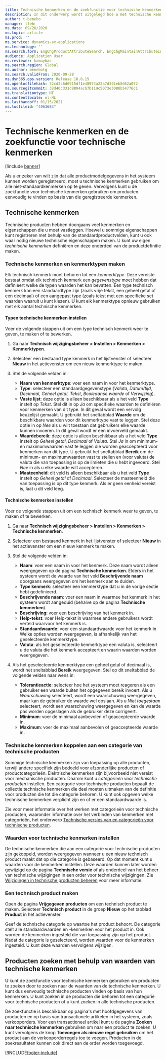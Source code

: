 ```yaml
---
title: Technische kenmerken en de zoekfunctie voor technische kenmerken
description: In dit onderwerp wordt uitgelegd hoe u met technische kenmerken alle niet-standaardkenmerken kunt opgeven om er zeker van te zijn dat alle productmodelgegevens in het systeem kunnen worden geregistreerd. Verder wordt uitgelegd hoe u de zoekfunctie voor technische kenmerken kunt gebruiken om producten eenvoudig te vinden op basis van die geregistreerde kenmerken.
author: t-benebo
manager: tfehr
ms.date: 09/28/2020
ms.topic: article
ms.prod: ''
ms.service: dynamics-ax-applications
ms.technology: ''
ms.search.form: EngChgProductAttributeSearch, EngChgMaintainAttributeInheritance, EngChgAttribute
audience: Application User
ms.reviewer: kamaybac
ms.search.region: Global
ms.author: benebotg
ms.search.validFrom: 2020-09-28
ms.dyn365.ops.version: Release 10.0.15
ms.openlocfilehash: 32cd2c6d0915df1e48973a22a7d391eb8d62a072
ms.sourcegitcommit: 38d40c331c8894acb7b119c5073e3088b54776c1
ms.translationtype: HT
ms.contentlocale: nl-NL
ms.lasthandoff: 01/15/2021
ms.locfileid: "4963683"
---
```

# <a name="engineering-attributes-and-engineering-attribute-search"></a>Technische kenmerken en de zoekfunctie voor technische kenmerken

[!include [banner](../includes/banner.md)]

Als u er zeker van wilt zijn dat alle productmodelgegevens in het systeem kunnen worden geregistreerd, moet u technische kenmerken gebruiken om alle niet-standaardkenmerken op te geven. Vervolgens kunt u de zoekfunctie voor technische kenmerken gebruiken om producten eenvoudig te vinden op basis van die geregistreerde kenmerken.

## <a name="engineering-attributes"></a>Technische kenmerken

Technische producten hebben doorgaans veel kenmerken en eigenschappen die u moet vastleggen. Hoewel u sommige eigenschappen kunt registreren met behulp van de standaardproductvelden, kunt u ook waar nodig nieuwe technische eigenschappen maken. U kunt uw eigen *technische kenmerken* definiëren en deze onderdeel van de productdefinitie maken.

### <a name="create-engineering-attributes-and-attribute-types"></a>Technische kenmerken en kenmerktypen maken

Elk technisch kenmerk moet behoren tot een *kenmerktype*. Deze vereiste bestaat omdat elk technisch kenmerk een *gegevenstype* moet hebben dat definieert welke de typen waarden het kan bevatten. Een type technisch kenmerk kan een standaardtype zijn (zoals vrije tekst, een geheel getal of een decimaal) of een aangepast type (zoals tekst met een specifieke set waarden waaruit u kunt kiezen). U kunt elk kenmerktype opnieuw gebruiken met elk aantal technische kenmerken.

#### <a name="set-up-engineering-attribute-types"></a>Typen technische kenmerken instellen

Voer de volgende stappen uit om een type technisch kenmerk weer te geven, te maken of te bewerken.

1. Ga naar **Technisch wijzigingsbeheer \> Instellen \> Kenmerken \> Kenmerktypen**.
1. Selecteer een bestaand type kenmerk in het lijstvenster of selecteer **Nieuw** in het actievenster om een nieuw kenmerktype te maken.
1. Stel de volgende velden in:

    - **Naam van kenmerktype**: voer een naam in voor het kenmerktype.
    - **Type**: selecteer een standaardgegevenstype (*Valuta*, *Datum/tijd*, *Decimaal*, *Geheel getal*, *Tekst*, *Booleaanse waarde* of *Verwijzing*).
    - **Vaste lijst**: deze optie is alleen beschikbaar als u het veld **Type** instelt op *Tekst*. Stel dit in op *Ja* om specifieke waarden te definiëren voor kenmerken van dit type. In dit geval wordt een vervolg keuzelijst gemaakt. U gebruikt het sneltabblad **Waarde** om de beschikbare waarden voor dit kenmerktype vast te leggen. Stel deze optie in op *Nee* als u wilt toestaan dat gebruikers elke waarde kunnen invoeren. In dit geval wordt er een invoerveld gemaakt.
    - **Waardebereik**: deze optie is alleen beschikbaar als u het veld **Type** instelt op *Geheel getal*, *Decimaal* of *Valuta*. Stel *Ja* in om minimum- en maximumwaarden vast te leggen die worden geaccepteerd voor kenmerken van dit type. U gebruikt het sneltabblad **Bereik** om de minimum- en maximumwaarden vast te stellen en (voor valuta) de valuta die van toepassing is op de limieten die u hebt ingevoerd. Stel *Nee* in als u elke waarde wilt accepteren. 
    - **Maateenheid**: dit veld is alleen beschikbaar als u het veld **Type** instelt op *Geheel getal* of *Decimaal*. Selecteer de maateenheid die van toepassing is op dit type kenmerk. Als er geen eenheid vereist is, laat u dit veld leeg.

#### <a name="set-up-engineering-attributes"></a>Technische kenmerken instellen

Voer de volgende stappen uit om een technisch kenmerk weer te geven, te maken of te bewerken.

1. Ga naar **Technisch wijzigingsbeheer \> Instellen \> Kenmerken \> Technische kenmerken**.
1. Selecteer een bestaand kenmerk in het lijstvenster of selecteer **Nieuw** in het actievenster om een nieuw kenmerk te maken.
1. Stel de volgende velden in:

    - **Naam**: voer een naam in voor het kenmerk. Deze naam wordt alleen weergegeven op de pagina **Technische kenmerken**. Elders in het systeem wordt de waarde van het veld **Beschrijvende naam** doorgaans weergegeven om het kenmerk aan te duiden.
    - **Type kenmerk**: selecteer een kenmerktype dat u in de vorige sectie hebt gedefinieerd.
    - **Beschrijvende naam**: voer een naam in waarmee het kenmerk in het systeem wordt aangeduid (behalve op de pagina **Technische kenmerken**). 
    - **Beschrijving**: voer een beschrijving van het kenmerk in.
    - **Help-tekst**: voer Help-tekst in waarmee andere gebruikers wordt verteld waarvoor het kenmerk is.
    - **Standaardwaarde**: voer een standaardwaarde voor het kenmerk in. Welke opties worden weergegeven, is afhankelijk van het geselecteerde kenmerktype.
    - **Valuta**: als het geselecteerde kenmerktype een valuta is, selecteert u de valuta die het kenmerk accepteert en waarin waarden worden weergegeven.

1. Als het geselecteerde kenmerktype een geheel getal of decimaal is, wordt het sneltabblad **Bereik** weergegeven. Stel op dit sneltabblad de volgende velden naar wens in:

    - **Tolerantieactie**: selecteer hoe het systeem moet reageren als een gebruiker een waarde buiten het opgegeven bereik invoert. Als u *Waarschuwing* selecteert, wordt een waarschuwing weergegeven, maar kan de gebruiker de waarde wel opslaan. Als u *Niet toegestaan* selecteert, wordt een waarschuwing weergegeven en kan de waarde pas worden opgeslagen als de gebruiker deze corrigeert.
    - **Minimum**: voer de minimaal aanbevolen of geaccepteerde waarde in.
    - **Maximum**: voer de maximaal aanbevolen of geaccepteerde waarde in.

### <a name="connect-engineering-attributes-to-an-engineering-product-category"></a>Technische kenmerken koppelen aan een categorie van technische producten

Sommige technische kenmerken zijn van toepassing op alle producten, terwijl andere specifiek zijn bedoeld voor afzonderlijke producten of productcategorieën. Elektrische kenmerken zijn bijvoorbeeld niet vereist voor mechanische producten. Daarom kunt u *categorieën voor technische producten* instellen. Een categorie voor technische producten bepaalt de collectie technische kenmerken die deel moeten uitmaken van de definitie voor producten die tot die categorie behoren. U kunt ook opgeven welke technische kenmerken verplicht zijn en of er een standaardwaarde is.

Zie voor meer informatie over het werken met categorieën voor technische producten, waaronder informatie over het verbinden van kenmerken met categorieën, het onderwerp [Technische versies van en categorieën voor technische producten](engineering-versions-product-category.md).

### <a name="set-values-for-engineering-attributes"></a>Waarden voor technische kenmerken instellen

De technische kenmerken die aan een categorie voor technische producten zijn gekoppeld, worden weergegeven wanneer u een nieuw technisch product maakt dat op die categorie is gebaseerd. Op dat moment kunt u waarden voor de kenmerken instellen. Deze waarden kunnen later worden gewijzigd op de pagina **Technische versie** of als onderdeel van het beheer van technische wijzigingen in een order voor technische wijzigingen. Zie [Wijzigingen in technische producten beheren](engineering-change-management.md) voor meer informatie.

### <a name="create-an-engineering-product"></a>Een technisch product maken

Open de pagina **Vrijgegeven producten** om een technisch product te maken. Selecteer **Technisch product** in de groep **Nieuw** op het tabblad **Product** in het actievenster.

Geef de technische categorie op waartoe het product behoort. De categorie stelt alle standaardwaarden en -kenmerken voor het product in. Ook worden de kenmerken ingesteld die van toepassing zijn op het product. Nadat de categorie is geselecteerd, worden waarden voor de kenmerken ingesteld. U kunt deze waarden vervolgens wijzigen.

## <a name="search-for-products-by-using-engineering-attribute-values"></a>Producten zoeken met behulp van waarden van technische kenmerken

U kunt de zoekfunctie voor technische kenmerken gebruiken om producten te zoeken door te zoeken naar de waarden van de technische kenmerken. U kunt dus eenvoudig technische producten vinden op basis van hun kenmerken. U kunt zoeken in de producten die behoren tot een categorie voor technische producten of u kunt zoeken in alle technische producten.

De zoekfunctie is beschikbaar op pagina's met hoofdgegevens van producten en op basis van transactionele artikelen in het systeem, zoals verkooporders. Voor een transactioneel artikel kunt u de pagina **Zoeken naar technische kenmerken** gebruiken om naar een product te zoeken. U kunt vervolgens de knop **Toevoegen als nieuwe regel gebruiken** om het product aan de verkooporderregels toe te voegen. Producten in de zoekresultaten kunnen ook direct aan de order worden toegevoegd.


[!INCLUDE[footer-include](../../includes/footer-banner.md)]